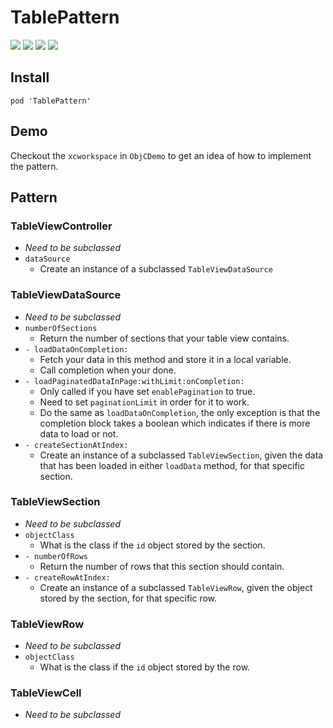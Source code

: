 # TablePattern

[![](https://img.shields.io/badge/contact-@thematerik-blue.svg?style=flat-square)](http://twitter.com/thematerik)
[![](https://img.shields.io/cocoapods/v/TablePattern.svg?style=flat-square)](https://cocoapods.org/pods/TablePattern)
![](https://img.shields.io/cocoapods/p/TablePattern.svg?style=flat-square)
![](https://img.shields.io/cocoapods/l/TablePattern.svg?style=flat-square)

## Install

```
pod 'TablePattern'
```

## Demo

Checkout the `xcworkspace` in `ObjCDemo` to get an idea of how to implement the
pattern.

## Pattern

### TableViewController

  - *Need to be subclassed*
  - `dataSource`
    - Create an instance of a subclassed `TableViewDataSource`

### TableViewDataSource

  - *Need to be subclassed*
  - `numberOfSections`
    - Return the number of sections that your table view contains.
  - `- loadDataOnCompletion:`
    - Fetch your data in this method and store it in a local variable.
    - Call completion when your done.
  - `- loadPaginatedDataInPage:withLimit:onCompletion:`
    - Only called if you have set `enablePagination` to true.
    - Need to set `paginationLimit` in order for it to work.
    - Do the same as `loadDataOnCompletion`, the only exception is that the
      completion block takes a boolean which indicates if there is more data to
      load or not.
  - `- createSectionAtIndex:`
    - Create an instance of a subclassed `TableViewSection`, given the data
      that has been loaded in either `loadData` method, for that specific section.

### TableViewSection

  - *Need to be subclassed*
  - `objectClass`
    - What is the class if the `id` object stored by the section.
  - `- numberOfRows`
    - Return the number of rows that this section should contain.
  - `- createRowAtIndex:`
    - Create an instance of a subclassed `TableViewRow`, given the
      object stored by the section, for that specific row.

### TableViewRow

  - *Need to be subclassed*
  - `objectClass`
    - What is the class if the `id` object stored by the row.

### TableViewCell

  - *Need to be subclassed*

